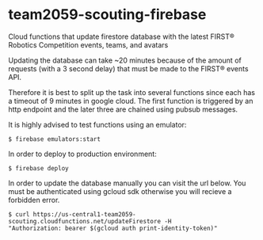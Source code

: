 # team2059-scouting-firebase
Cloud functions that update firestore database with the latest FIRST® Robotics Competition events, teams, and avatars

Updating the database can take ~20 minutes because of the amount of requests (with a 3 second delay) that must be made to the FIRST® events API.

Therefore it is best to split up the task into several functions since each has a timeout of 9 minutes in google cloud. 
The first function is triggered by an http endpoint and the later three are chained using pubsub messages.

It is highly advised to test functions using an emulator:

```
$ firebase emulators:start
```

In order to deploy to production environment:
```
$ firebase deploy
```

In order to update the database manually you can visit the url below. You must be authenticated using gcloud sdk otherwise you will recieve a forbidden error.
```
$ curl https://us-central1-team2059-scouting.cloudfunctions.net/updateFirestore -H 
"Authorization: bearer $(gcloud auth print-identity-token)"
```
